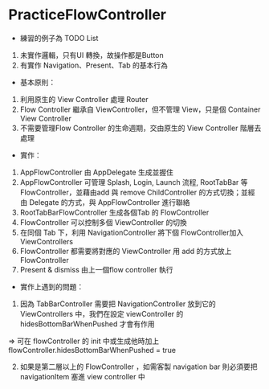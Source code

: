 # PracticeFlowController

* 練習的例子為 TODO List

1. 未實作邏輯，只有UI 轉換，故操作都是Button
2. 有實作 Navigation、Present、Tab 的基本行為


* 基本原則：
1. 利用原生的 View Controller 處理 Router
2. Flow Controller 繼承自 ViewController，但不管理 View，只是個 Container View Controller
3. 不需要管理Flow Controller 的生命週期，交由原生的 View Controller 階層去處理

* 實作：
1. AppFlowController 由 AppDelegate 生成並握住
2. AppFlowController 可管理 Splash, Login, Launch 流程, RootTabBar 等 FlowController，並藉由add 與 remove ChildController 的方式切換；並經由 Delegate 的方式，與 AppFlowController 進行聯絡
3. RootTabBarFlowController 生成各個Tab 的 FlowController
4. FlowController 可以控制多個 ViewController 的切換
5. 在同個 Tab 下，利用 NavigationController 將下個 FlowController加入 ViewControllers
6. FlowController 都需要將對應的 ViewController 用 add 的方式放上 FlowController
7. Present & dismiss 由上一個flow controller 執行

* 實作上遇到的問題：
1. 因為 TabBarController 需要把 NavigationController 放到它的 ViewControllers 中，我們在設定 viewController 的 hidesBottomBarWhenPushed 才會有作用

=> 可在 flowController 的 init 中或生成他時加上 flowController.hidesBottomBarWhenPushed = true

2. 如果是第二層以上的 FlowController ，如需客製 navigation bar 則必須要把 navigationItem 塞進 view controller 中

